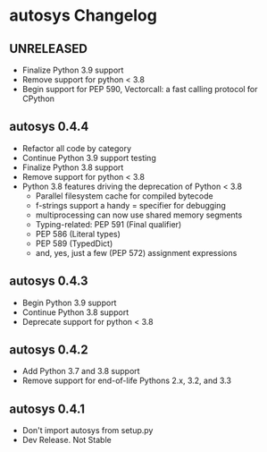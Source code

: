 # autosys Changelog

## UNRELEASED

-   Finalize Python 3.9 support
-   Remove support for python < 3.8
-   Begin support for PEP 590, Vectorcall: a fast calling protocol for CPython

## autosys 0.4.4

-   Refactor all code by category
-   Continue Python 3.9 support testing
-   Finalize Python 3.8 support
-   Remove support for python < 3.8
-   Python 3.8 features driving the deprecation of Python < 3.8
    -   Parallel filesystem cache for compiled bytecode
    -   f-strings support a handy = specifier for debugging
    -   multiprocessing can now use shared memory segments
    -   Typing-related: PEP 591 (Final qualifier)
    -   PEP 586 (Literal types)
    -   PEP 589 (TypedDict)
    -   and, yes, just a few (PEP 572) assignment expressions

## autosys 0.4.3

-   Begin Python 3.9 support
-   Continue Python 3.8 support
-   Deprecate support for python < 3.8

## autosys 0.4.2

-   Add Python 3.7 and 3.8 support
-   Remove support for end-of-life Pythons 2.x, 3.2, and 3.3

## autosys 0.4.1

-   Don't import autosys from setup.py
-   Dev Release. Not Stable
